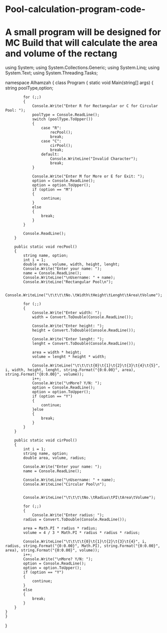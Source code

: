 # Pool-calculation-program-code-
# A small program will be designed for MC Build that will calculate the area and volume of the rectang
using System;
using System.Collections.Generic;
using System.Linq;
using System.Text;
using System.Threading.Tasks;

namespace Alhamzah
{
    class Program
    {
        static void Main(string[] args)
        {
            string poolType,option;

            for (;;)
            {
                Console.Write("Enter R for Rectangular or C for Circular Pool: ");
                poolType = Console.ReadLine();
                switch (poolType.ToUpper())
                {
                    case "R":
                        recPool();
                        break;
                    case "C":
                        cirPool();
                        break;
                    default:
                        Console.WriteLine("Invalid Character");
                        break;
                }

                Console.Write("Enter M for More or E for Exit: ");
                option = Console.ReadLine();
                option = option.ToUpper();
                if (option == "M")
                {
                    continue;
                }
                else
                {
                    break;
                }
            }
             
            Console.ReadLine();
        }

        public static void recPool()
        {
            string name, option;
            int i = 1;
            double area, volume, width, height, lenght;
            Console.Write("Enter your name: ");
            name = Console.ReadLine();
            Console.WriteLine("\nUsername: " + name);
            Console.WriteLine("Rectangular Pool\n");

            Console.WriteLine("\t\t\t\tNo.\tWidth\tHeight\tLenght\tArea\tVolume");

            for (;;)
            {
                Console.Write("Enter width: ");
                width = Convert.ToDouble(Console.ReadLine());

                Console.Write("Enter height: ");
                height = Convert.ToDouble(Console.ReadLine());

                Console.Write("Enter lenght: ");
                lenght = Convert.ToDouble(Console.ReadLine());

                area = width * height;
                volume = lenght * height * width;

                Console.WriteLine("\t\t\t\t{0}\t{1}\t{2}\t{3}\t{4}\t{5}", i, width, height, lenght, string.Format("{0:0.00}", area), string.Format("{0:0.00}", volume));
                i++;
                Console.Write("\nMore? Y/N: ");
                option = Console.ReadLine();
                option = option.ToUpper();
                if (option == "Y")
                {
                    continue;
                }else
                {
                    break;
                }
            }
        }

        public static void cirPool()
        {
            int i = 1;
            string name, option;
            double area, volume, radius;

            Console.Write("Enter your name: ");
            name = Console.ReadLine();

            Console.WriteLine("\nUsername: " + name);
            Console.WriteLine("Circular Pool\n");


            Console.WriteLine("\t\t\t\tNo.\tRadius\tPI\tArea\tVolume");

            for (;;)
            {
                Console.Write("Enter radius: ");
            radius = Convert.ToDouble(Console.ReadLine());

            area = Math.PI * radius * radius;
            volume = 4 / 3 * Math.PI * radius * radius * radius;

            Console.WriteLine("\t\t\t\t{0}\t{1}\t{2}\t{3}\t{4}", i, radius, string.Format("{0:0.00}", Math.PI), string.Format("{0:0.00}", area), string.Format("{0:0.00}", volume));
            i++;
            Console.Write("\nMore? Y/N: ");
            option = Console.ReadLine();
            option = option.ToUpper();
            if (option == "Y")
            {
                continue;
            }
            else
            {
                break;
            }
        }
    }
    }
}
